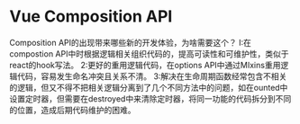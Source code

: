 # Vue Composition API

Composition API的出现带来哪些新的开发体验，为啥需要这个？
	I:在compostion API中时根据逻辑相关组织代码的，提高可读性和可维护性，类似于react的hook写法。
	2:更好的重用逻辑代码，在options API中通过MIxins重用逻辑代码，容易发生命名冲突且关系不清。
	3:解决在生命周期函数经常包含不相关的逻辑，但又不得不把相关逻辑分离到了几个不同方法中的问题，如在ounted中设置定时器，但需要在destroyed中来清除定时器，将同一功能的代码拆分到不同的位置，造成后期代码维护的困难。